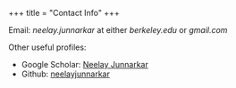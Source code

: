 +++
title = "Contact Info"
+++

Email: _neelay.junnarkar_ at either _berkeley.edu_ or _gmail.com_

Other useful profiles:
* Google Scholar: [Neelay Junnarkar](https://scholar.google.com/citations?user=_I7cqy0AAAAJ)
* Github: [neelayjunnarkar](https://github.com/neelayjunnarkar)
